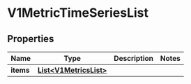 # V1MetricTimeSeriesList

## Properties
Name | Type | Description | Notes
------------ | ------------- | ------------- | -------------
**items** | [**List&lt;V1MetricsList&gt;**](V1MetricsList.md) |  | 
